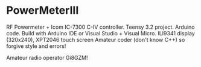 # PowerMeterIII

RF Powermeter + Icom IC-7300 C-IV controller.
Teensy 3.2 project. Arduino code. Build with Arduino IDE or Visual Studio + Visual Micro.
ILI9341 display (320x240), XPT2046 touch screen
Amateur coder (don't know C++) so forgive style and errors!


Amateur radio operator Gi8GZM!
